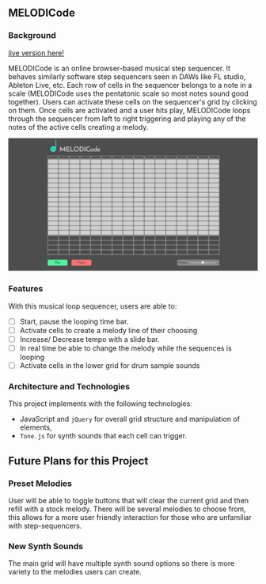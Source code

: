 ## MELODICode

### Background

[live version here!](http://www.sean-garner.co/MELODICode)

MELODICode is an online browser-based musical step sequencer. It behaves similarly software step sequencers seen in DAWs like FL studio, Ableton Live, etc. Each row of cells in the sequencer belongs to a note in a scale (MELODICode uses the pentatonic scale so most notes sound good together). Users can activate these cells on the sequencer's grid by clicking on them. Once cells are activated and a user hits play, MELODICode loops through the sequencer from left to right triggering and playing any of the notes of the active cells creating a melody.

![screen-shot](./docs/melodicode.png)

### Features

With this musical loop sequencer, users are able to:

- [ ] Start, pause the looping time bar.
- [ ] Activate cells to create a melody line of their choosing
- [ ] Increase/ Decrease tempo with a slide bar.
- [ ] In real time be able to change the melody while the sequences is looping
- [ ] Activate cells in the lower grid for drum sample sounds

### Architecture and Technologies

This project implements with the following technologies:

- JavaScript and `jQuery` for overall grid structure and manipulation of elements,
- `Tone.js` for synth sounds that each cell can trigger.

## Future Plans for this Project

### Preset Melodies
  User will be able to toggle buttons that will clear the current grid and then refill with a stock melody. There will be several melodies to choose from, this allows for a more user friendly interaction for those who are unfamiliar with step-sequencers.

### New Synth Sounds
  The main grid will have multiple synth sound options so there is more variety to the melodies users can create.
